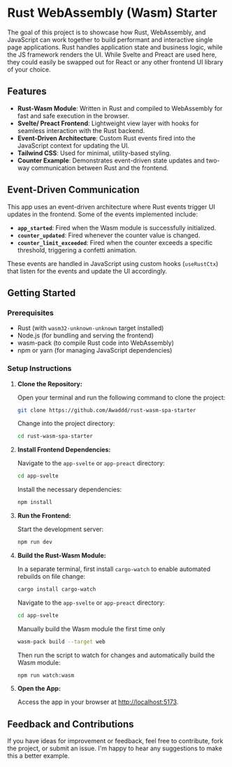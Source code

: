 # Rust WebAssembly (Wasm) Starter

The goal of this project is to showcase how Rust, WebAssembly, and JavaScript can work together to build performant and interactive single page applications. Rust handles application state and business logic, while the JS framework renders the UI. While Svelte and Preact are used here, they could easily be swapped out for React or any other frontend UI library of your choice.

## Features

- **Rust-Wasm Module**: Written in Rust and compiled to WebAssembly for fast and safe execution in the browser.
- **Svelte/ Preact Frontend**: Lightweight view layer with hooks for seamless interaction with the Rust backend.
- **Event-Driven Architecture**: Custom Rust events fired into the JavaScript context for updating the UI.
- **Tailwind CSS**: Used for minimal, utility-based styling.
- **Counter Example**: Demonstrates event-driven state updates and two-way communication between Rust and the frontend.

## Event-Driven Communication

This app uses an event-driven architecture where Rust events trigger UI updates in the frontend. Some of the events implemented include:

- **`app_started`**: Fired when the Wasm module is successfully initialized.
- **`counter_updated`**: Fired whenever the counter value is changed.
- **`counter_limit_exceeded`**: Fired when the counter exceeds a specific threshold, triggering a confetti animation.

These events are handled in JavaScript using custom hooks (`useRustCtx`) that listen for the events and update the UI accordingly.

## Getting Started

### Prerequisites

- Rust (with `wasm32-unknown-unknown` target installed)
- Node.js (for bundling and serving the frontend)
- wasm-pack (to compile Rust code into WebAssembly)
- npm or yarn (for managing JavaScript dependencies)

### Setup Instructions

1. **Clone the Repository:**

   Open your terminal and run the following command to clone the project:

   ```bash
   git clone https://github.com/Awaddd/rust-wasm-spa-starter
   ```

   Change into the project directory:

   ```bash
   cd rust-wasm-spa-starter
   ```

2. **Install Frontend Dependencies:**

   Navigate to the `app-svelte` or `app-preact` directory:

   ```bash
   cd app-svelte
   ```

   Install the necessary dependencies:

   ```bash
   npm install
   ```

3. **Run the Frontend:**

   Start the development server:

   ```bash
   npm run dev
   ```

4. **Build the Rust-Wasm Module:**

   In a separate terminal, first install `cargo-watch` to enable automated rebuilds on file change:

   ```bash
   cargo install cargo-watch
   ```

   Navigate to the `app-svelte` or `app-preact` directory:

   ```bash
   cd app-svelte
   ```

   Manually build the Wasm module the first time only

   ```bash
   wasm-pack build --target web
   ```

   Then run the script to watch for changes and automatically build the Wasm module:

   ```bash
   npm run watch:wasm
   ```

5. **Open the App:**

   Access the app in your browser at [http://localhost:5173](http://localhost:5173).

## Feedback and Contributions

If you have ideas for improvement or feedback, feel free to contribute, fork the project, or submit an issue. I'm happy to hear any suggestions to make this a better example.
